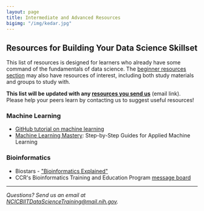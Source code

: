 ```yaml
---
layout: page
title: Intermediate and Advanced Resources 
bigimg: "/img/kedar.jpg"
---
```


## Resources for Building Your Data Science Skillset

This list of resources is designed for learners who already have some command of the fundamentals of data science.  The [beginner resources section](../beginner-resources) may also have resources of interest, including both study materials and groups to study with.

**This list will be updated with any [resources you send us](mailto:NCICBIITDataScienceTraining@mail.nih.gov)** (email link). Please help your peers learn by contacting us to suggest useful resources!

### Machine Learning

* [GitHub tutorial on machine learning](https://github.com/topics/machine-learning)
* [Machine Learning Mastery](https://machinelearningmastery.com/start-here/): Step-by-Step Guides for Applied Machine Learning

### Bioinformatics

* Biostars - ["Bioinformatics Explained"](https://www.biostars.org/)
* CCR's Bioinformatics Training and Education Program [message board](https://btep.ccr.cancer.gov/questions)



---
*Questions? Send us an email at [NCICBIITDataScienceTraining@mail.nih.gov](mailto:NCICBIITDataScienceTraining@mail.nih.gov).*
